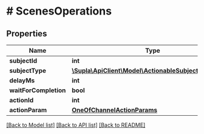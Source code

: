 # # ScenesOperations

## Properties

Name | Type | Description | Notes
------------ | ------------- | ------------- | -------------
**subjectId** | **int** |  | [optional]
**subjectType** | [**\Supla\ApiClient\Model\ActionableSubjectTypeNames**](ActionableSubjectTypeNames.md) |  | [optional]
**delayMs** | **int** |  | [optional]
**waitForCompletion** | **bool** |  | [optional]
**actionId** | **int** |  | [optional]
**actionParam** | [**OneOfChannelActionParams**](OneOfChannelActionParams.md) |  | [optional]

[[Back to Model list]](../../README.md#models) [[Back to API list]](../../README.md#endpoints) [[Back to README]](../../README.md)

